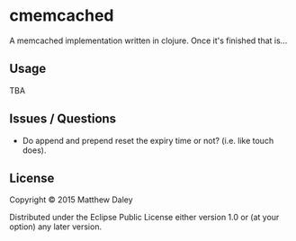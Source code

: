 # cmemcached

A memcached implementation written in clojure. Once it's finished that is...

## Usage

TBA

## Issues / Questions

 - Do append and prepend reset the expiry time or not? (i.e. like touch does).

## License

Copyright © 2015 Matthew Daley

Distributed under the Eclipse Public License either version 1.0 or (at
your option) any later version.
